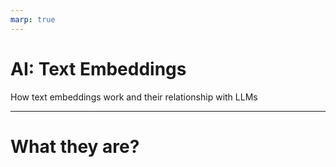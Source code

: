 ```yaml
---
marp: true
---
```


# AI: Text Embeddings
How text embeddings work and their relationship with LLMs 


---
# What they are?
